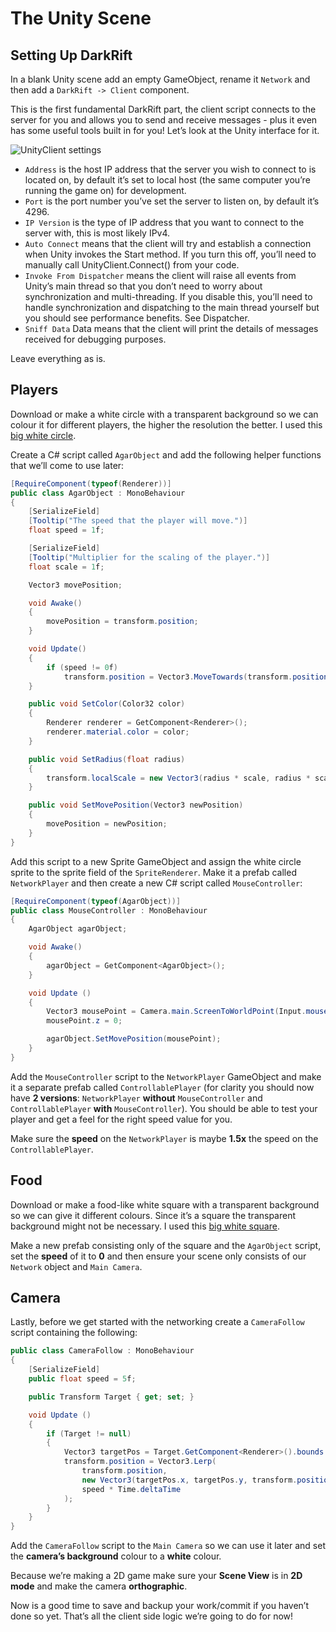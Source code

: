 # The Unity Scene
## Setting Up DarkRift
In a blank Unity scene add an empty GameObject, rename it `Network` and then add a `DarkRift -> Client` component.

This is the first fundamental DarkRift part, the client script connects to the server for you and allows you to send and receive messages - plus it even has some useful tools built in for you! Let’s look at the Unity interface for it.

![UnityClient settings](~/images/getting_started/unity_client.png "The settings for the UnityClient")

- `Address` is the host IP address that the server you wish to connect to is located on, by default it’s set to local host (the same computer you’re running the game on) for development.
- `Port` is the port number you’ve set the server to listen on, by default it’s 4296.
- `IP Version` is the type of IP address that you want to connect to the server with, this is most likely IPv4.
- `Auto Connect` means that the client will try and establish a connection when Unity invokes the Start method. If you turn this off, you’ll need to manually call UnityClient.Connect() from your code.
- `Invoke From Dispatcher` means the client will raise all events from Unity’s main thread so that you don’t need to worry about synchronization and multi-threading. If you disable this, you’ll need to handle synchronization and dispatching to the main thread yourself but you should see performance benefits. See Dispatcher.
- `Sniff Data` Data means that the client will print the details of messages received for debugging purposes.

Leave everything as is.

## Players
Download or make a white circle with a transparent background so we can colour it for different players, the higher the resolution the better. I used this [big white circle](https://goo.gl/images/hK8leu).

Create a C# script called `AgarObject` and add the following helper functions that we’ll come to use later:
```csharp
[RequireComponent(typeof(Renderer))]
public class AgarObject : MonoBehaviour
{
    [SerializeField]
    [Tooltip("The speed that the player will move.")]
    float speed = 1f;

    [SerializeField]
    [Tooltip("Multiplier for the scaling of the player.")]
    float scale = 1f;

    Vector3 movePosition;

    void Awake()
    {
        movePosition = transform.position;
    }

    void Update()
    {
        if (speed != 0f)
            transform.position = Vector3.MoveTowards(transform.position, movePosition, speed * Time.deltaTime);
    }

    public void SetColor(Color32 color)
    {
        Renderer renderer = GetComponent<Renderer>();
        renderer.material.color = color;
    }

    public void SetRadius(float radius)
    {
        transform.localScale = new Vector3(radius * scale, radius * scale, 1);
    }

    public void SetMovePosition(Vector3 newPosition)
    {
        movePosition = newPosition;
    }
}
```
Add this script to a new Sprite GameObject and assign the white circle sprite to the sprite field of the `SpriteRenderer`. Make it a prefab called `NetworkPlayer` and then create a new C# script called `MouseController`:
```csharp
[RequireComponent(typeof(AgarObject))]
public class MouseController : MonoBehaviour
{
    AgarObject agarObject;

    void Awake()
    {
        agarObject = GetComponent<AgarObject>();
    }

    void Update ()
    {
        Vector3 mousePoint = Camera.main.ScreenToWorldPoint(Input.mousePosition);
        mousePoint.z = 0;

        agarObject.SetMovePosition(mousePoint);
	}
}
```
Add the `MouseController` script to the `NetworkPlayer` GameObject and make it a separate prefab called `ControllablePlayer` (for clarity you should now have **2 versions**: `NetworkPlayer` **without** `MouseController` and `ControllablePlayer` **with** `MouseController`). You should be able to test your player and get a feel for the right speed value for you.

Make sure the **speed** on the `NetworkPlayer` is maybe **1.5x** the speed on the `ControllablePlayer`.

## Food
Download or make a food-like white square with a transparent background so we can give it different colours. Since it’s a square the transparent background might not be necessary. I used this [big white square](https://goo.gl/images/lOA64v).
        
Make a new prefab consisting only of the square and the `AgarObject` script, set the **speed** of it to **0** and then ensure your scene only consists of our `Network` object and `Main Camera`.

## Camera
Lastly, before we get started with the networking create a `CameraFollow` script containing the following:
```csharp
public class CameraFollow : MonoBehaviour
{
    [SerializeField]
    public float speed = 5f;

    public Transform Target { get; set; }

    void Update ()
    {
        if (Target != null)
        {
            Vector3 targetPos = Target.GetComponent<Renderer>().bounds.center;
            transform.position = Vector3.Lerp(
                transform.position,
                new Vector3(targetPos.x, targetPos.y, transform.position.z),
                speed * Time.deltaTime
            );
        }
    }
}
```
Add the `CameraFollow` script to the `Main Camera` so we can use it later and set the **camera’s background** colour to a **white** colour.

Because we’re making a 2D game make sure your **Scene View** is in **2D mode** and make the camera **orthographic**.

Now is a good time to save and backup your work/commit if you haven’t done so yet. That’s all the client side logic we’re going to do for now!

